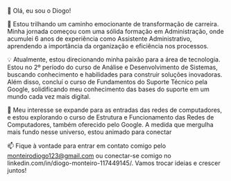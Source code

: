 👋 Olá, eu sou o Diogo!

🚀 Estou trilhando um caminho emocionante de transformação de carreira. Minha jornada começou com uma sólida formação em Administração, onde acumulei 6 anos de experiência como Assistente Administrativo, aprendendo a importância da organização e eficiência nos processos.

💡 Atualmente, estou direcionando minha paixão para a área de tecnologia. Estou no 2º período do curso de Análise e Desenvolvimento de Sistemas, buscando conhecimento e habilidades para construir soluções inovadoras. Além disso, concluí o curso de Fundamentos do Suporte Técnico pela Google, solidificando meu conhecimento das bases do suporte em um mundo cada vez mais digital.

🔌 Meu interesse se expande para as entradas das redes de computadores, e estou explorando o curso de Estrutura e Funcionamento das Redes de Computadores, também oferecido pelo Google. A medida que mergulha mais fundo nesse universo, estou animado para conectar

📫 Fique à vontade para entrar em contato comigo pelo monteirodiogo123@gmail.com ou conectar-se comigo no linkedin.com/in/diogo-monteiro-117449145/. Vamos trocar ideias e crescer juntos!
